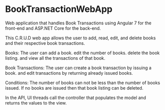 # BookTransactionWebApp
Web application that handles Book Transactions using Angular 7 for the front-end and ASP.NET Core for the back-end.


This C.R.U.D web app allows the user to add, read, edit, and delete books and their respective book transactions.

Books:
The user can 
        add a book.
        edit the number of books.
        delete the book listing.
        and view all the transactions of that book.
        
Book Transactions:
The user can
        create a book transaction by issuing a book.
        and edit transactions by returning already issued books.
        
Conditions:
  The number of books can not be less than the number of books issued.
  If no books are issued then that book listing can be deleted.



In the API, UI threads call the controller that populates the model and returns the values to the view.
